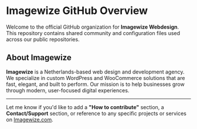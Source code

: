 # Imagewize GitHub Overview

Welcome to the official GitHub organization for **Imagewize Webdesign**.  
This repository contains shared community and configuration files used across our public repositories.

## About Imagewize

**Imagewize** is a Netherlands-based web design and development agency. We specialize in custom WordPress and WooCommerce solutions that are fast, elegant, and built to perform. Our mission is to help businesses grow through modern, user-focused digital experiences.

---

Let me know if you'd like to add a **"How to contribute"** section, a **Contact/Support** section, or reference to any specific projects or services on [Imagewize.com](https://imagewize.com).
